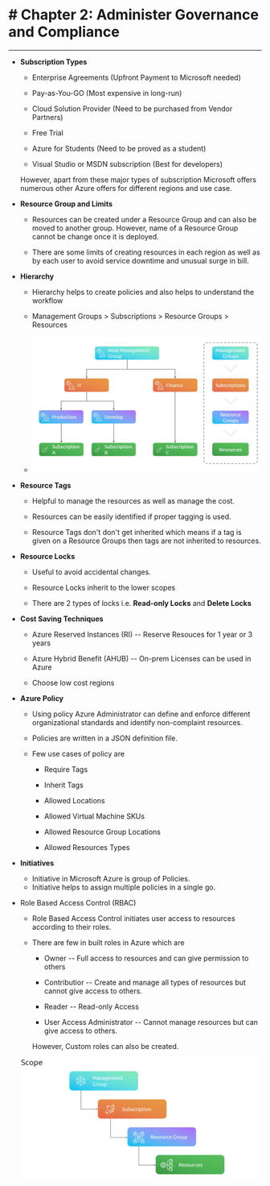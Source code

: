 # # Chapter 2: Administer Governance and Compliance

---

- **Subscription Types**
  
  - Enterprise Agreements (Upfront Payment to Microsoft needed)
  
  - Pay-as-You-GO (Most expensive in long-run)
  
  - Cloud Solution Provider (Need to be purchased from Vendor Partners)
  
  - Free Trial
  
  - Azure for Students (Need to be proved as a student)
  
  - Visual Studio or MSDN subscription (Best for developers)
  
  However, apart from these major types of subscription Microsoft offers numerous other Azure offers for different regions and use case.

- **Resource Group and Limits**
  
  - Resources can be created under a Resource Group and can also be moved to another group. However, name of a Resource Group cannot be change once it is deployed.
  
  - There are some limits of creating resources in each region as well as by each user to avoid service downtime and unusual surge in bill.

- **Hierarchy**
  
  - Hierarchy helps to create policies and also helps to understand the workflow
  
  - Management Groups > Subscriptions > Resource Groups > Resources
  
  - ![hierarchy](hierarchy.png)

- **Resource Tags**
  
  - Helpful to manage the resources as well as manage the cost.
  
  - Resources can be easily identified if proper tagging is used.
  
  - Resource Tags don't don't get inherited which means if a tag is given on a Resource Groups then tags are not inherited to resources.

- **Resource Locks**
  
  - Useful to avoid accidental changes.
  
  - Resource Locks inherit to the lower scopes
  
  - There are 2 types of locks i.e. **Read-only Locks** and **Delete Locks**

- **Cost Saving Techniques**
  
  - Azure Reserved Instances (RI) -- Reserve Resouces for 1 year or 3 years
  
  - Azure Hybrid Benefit (AHUB) -- On-prem Licenses can be used in Azure
  
  - Choose low cost regions

- **Azure Policy**
  
  - Using policy Azure Administrator can define and enforce different organizational standards and identify non-complaint resources.
  
  - Policies are written in a JSON definition file.
  
  - Few use cases of policy are
    
    - Require Tags
    
    - Inherit Tags
    
    - Allowed Locations
    
    - Allowed Virtual Machine SKUs
    
    - Allowed Resource Group Locations
    
    - Allowed Resources Types
    
    

- **Initiatives**
  
  - Initiative in Microsoft Azure is group of Policies.
  - Initiative helps to assign multiple policies in a single go.



- Role Based Access Control (RBAC)
  
  - Role Based Access Control initiates user access to resources according to their roles.
  
  - There are few in built roles in Azure which are
    
    - Owner -- Full access to resources and can give permission to others
    
    - Contributior -- Create and manage all types of resources but cannot give access to others.
    
    - Reader -- Read-only Access
    
    - User Access Administrator -- Cannot manage resources but can give access to others.
    
    However, Custom roles can also be created.
  
  ![scope_rbac](scope_rbac.png)
